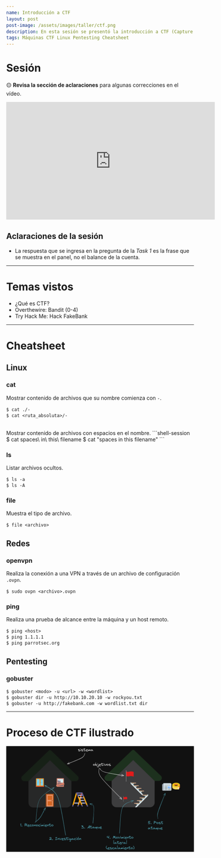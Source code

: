 ```yaml
---
name: Introducción a CTF
layout: post
post-image: /assets/images/taller/ctf.png
description: En esta sesión se presentó la introducción a CTF (Capture The Flag), una modalidad trasladada de los videojuegos al pentesting y que nos sirve como método de aprendizaje y práctica. Así mismo, se resolvieron algunos niveles de los laboratorios Bandit, y la primer máquina de Try Hack Me.
tags: Máquinas CTF Linux Pentesting Cheatsheet
---
```


# Sesión

🟡 **Revisa la sección de aclaraciones** para algunas correcciones en el vídeo.

<iframe width="560" height="315" src="https://www.youtube.com/embed/FSB9-uzHjsE" title="YouTube video player" frameborder="0" allow="accelerometer; autoplay; clipboard-write; encrypted-media; gyroscope; picture-in-picture; web-share" allowfullscreen></iframe>

## Aclaraciones de la sesión
- La respuesta que se ingresa en la pregunta de la _Task 1_ es la frase que se muestra en el panel, no el balance de la cuenta.

---

# Temas vistos
- ¿Qué es CTF?
- Overthewire: Bandit (0-4)
- Try Hack Me: Hack FakeBank

---
# Cheatsheet
## Linux

### cat
Mostrar contenido de archivos que su nombre comienza con `-`.

```shell-session
$ cat ./-
$ cat <ruta_absoluta>/-
```
<br>
Mostrar contenido de archivos con espacios en el nombre.
```shell-session
$ cat spaces\ in\ this\ filename
$ cat "spaces in this filename"
```

### ls
Listar archivos ocultos.

```shell-session
$ ls -a
$ ls -A
```

### file
Muestra el tipo de archivo.
```shell-session
$ file <archivo>
```

## Redes

### openvpn
Realiza la conexión a una VPN a través de un archivo de configuración `.ovpn`.

```shell-session
$ sudo ovpn <archivo>.ovpn
```


### ping
Realiza una prueba de alcance entre la máquina y un host remoto.
```shell-session
$ ping <host>
$ ping 1.1.1.1
$ ping parrotsec.org
```

## Pentesting

### gobuster
```shell-session
$ gobuster <modo> -u <url> -w <wordlist>
$ gobuster dir -u http://10.10.20.10 -w rockyou.txt
$ gobuster -u http://fakebank.com -w wordlist.txt dir
```

---

# Proceso de CTF ilustrado
![Proceso de CTF](/assets/images/taller/ctf.png)

